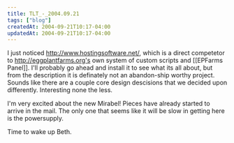 ```yaml
---
title: TLT_-_2004.09.21
tags: ["blog"]
createdAt: 2004-09-21T10:17-04:00
updatedAt: 2004-09-21T10:17-04:00
---
```


I just noticed http://www.hostingsoftware.net/, which is a direct competetor to http://eggplantfarms.org's own system of custom scripts and [[EPFarms Panel]]. I'll probably go ahead and install it to see what its all about, but from the description it is definately not an abandon-ship worthy project. Sounds like there are a couple core design descisions that we decided upon differently. Interesting none the less.

I'm very excited about the new Mirabel! Pieces have already started to arrive in the mail. The only one that seems like it will be slow in getting here is the powersupply.

Time to wake up Beth.

